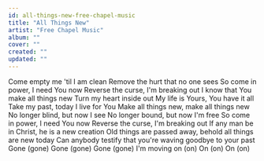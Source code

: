 ```yaml
---
id: all-things-new-free-chapel-music
title: "All Things New"
artist: "Free Chapel Music"
album: ""
cover: ""
created: ""
updated: ""
---
```


Come empty me 'til I am clean
Remove the hurt that no one sees
So come in power, I need You now
Reverse the curse, I'm breaking out
I know that You make all things new
Turn my heart inside out
My life is Yours, You have it all
Take my past, today I live for You
Make all things new, make all things new
No longer blind, but now I see
No longer bound, but now I'm free
So come in power, I need You now
Reverse the curse, I'm breaking out
If any man be in Christ, he is a new creation
Old things are passed away, behold all things are new today
Can anybody testify that you're waving goodbye to your past
Gone (gone)
Gone (gone)
Gone (gone)
I'm moving on (on)
On (on)
On (on)